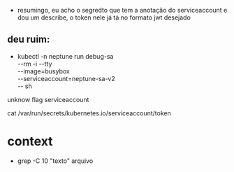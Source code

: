 - resumingo, eu acho o segredto que tem a anotação do serviceaccount e dou um describe, o token nele já tá no formato jwt desejado

## deu ruim:
- kubectl -n neptune run debug-sa \
  --rm -i --tty \
  --image=busybox \
  --serviceaccount=neptune-sa-v2 \
  -- sh

unknow flag serviceaccount

cat /var/run/secrets/kubernetes.io/serviceaccount/token

# context
- grep -C 10 "texto" arquivo